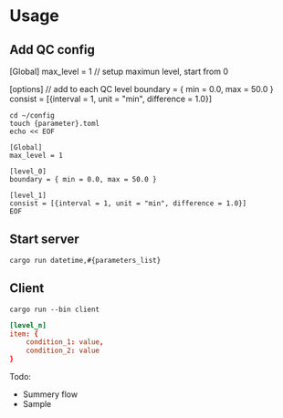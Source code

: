 # Usage

## Add QC config
[Global]
max_level = 1   // setup maximun level, start from 0

[options]       // add to each QC level
boundary = { min = 0.0, max = 50.0 }
consist = [{interval = 1, unit = "min", difference = 1.0}]

```
cd ~/config
touch {parameter}.toml
echo << EOF

[Global]
max_level = 1

[level_0]
boundary = { min = 0.0, max = 50.0 }

[level_1]
consist = [{interval = 1, unit = "min", difference = 1.0}]
EOF
```

## Start server
```
cargo run datetime,#{parameters_list}
```

## Client 
```
cargo run --bin client
```

```toml
[level_n]
item: {
    condition_1: value,
    condition_2: value
}

```


Todo:
 - Summery flow
 - Sample
